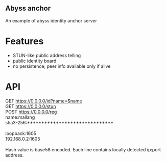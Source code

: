 ## Abyss anchor
An example of abyss identity anchor server

# Features

* STUN-like public address telling
* public identity board
* no persistence; peer info available only if alive

# API

GET https://0.0.0.0/id?name=$name </br>
GET https://0.0.0.0/stun </br>
POST https://0.0.0.0/reg </br>
name:mallang </br>
sha3-256:****************************** </br>
 </br>
loopback:1605 </br>
192.168.0.2:1605 </br>
 </br>
Hash value is base58 encoded. Each line contains locally detected ip:port address.
